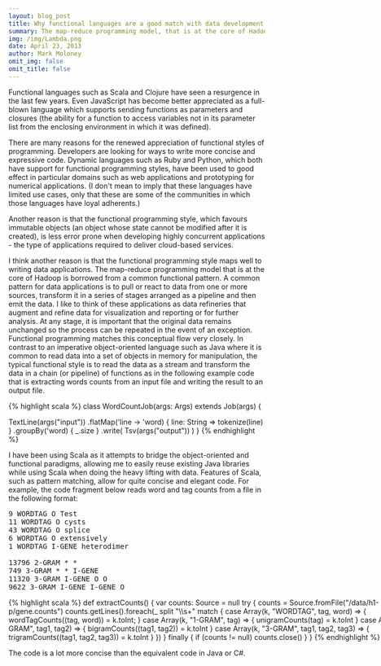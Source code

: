 ```yaml
---
layout: blog_post
title: Why functional languages are a good match with data development
summary: The map-reduce programming model, that is at the core of Hadoop, is borrowed from a common functional pattern.
img: /img/Lambda.png
date: April 23, 2013
author: Mark Moloney
omit_img: false
omit_title: false
---
```


Functional languages such as Scala and Clojure have seen a resurgence in the last few years. Even JavaScript
has become better appreciated as a full-blown language which
supports sending functions as parameters and closures (the ability for a function to access variables not in its
parameter list from the enclosing environment in which it was defined).

There are many reasons for the renewed appreciation of functional styles of programming. Developers are looking for
ways to write more concise and expressive code. Dynamic languages such as Ruby and Python, which both have support
for functional programming styles, have been used to good effect in particular domains such as web applications and
prototyping for numerical applications. (I don't mean to imply that these languages have limited use cases, only that
these are some of the communities in which those languages have loyal adherents.)

Another reason is that the functional programming style, which favours immutable objects (an object whose state
cannot be modified after it is created), is less error prone when developing highly concurrent applications - the
type of applications required to deliver cloud-based services.

I think another reason is that the functional programming style maps well to writing data applications. The
map-reduce programming model that is at the core of Hadoop is borrowed from a common
functional pattern. A common pattern for data applications is to pull or react to data from one or
more sources, transform it in a series of stages arranged as a pipeline and then emit the data. I like to think
of these applications as data refineries that augment and refine data for visualization and reporting
or for further analysis. At any stage, it
is important that the original data remains unchanged so the process can be repeated in the event of an exception.
Functional programming matches this conceptual flow very closely. In contrast to an imperative object-oriented
language such as Java where it is common to read data into a set of objects in memory for manipulation, the
typical functional style is to read the data as a stream and transform the data in a chain (or pipeline) of
functions as in the following example code that is extracting words counts from an input file and writing the
result to an output file.

{% highlight scala %}
class WordCountJob(args: Args) extends Job(args) {

  TextLine(args("input"))
    .flatMap('line -> 'word) { line: String => tokenize(line) }
    .groupBy('word) { _.size }
    .write( Tsv(args("output")) )
}
{% endhighlight %}

I have been using Scala as it attempts to bridge the object-oriented and functional paradigms, allowing me to
easily reuse existing Java libraries while using Scala when doing the heavy lifting with data. Features of Scala,
such as pattern matching, allow for quite concise and elegant code. For example, the code fragment below
reads word and tag counts from a file in the following format:

<pre>
9 WORDTAG O Test
11 WORDTAG O cysts
43 WORDTAG O splice
6 WORDTAG O extensively
1 WORDTAG I-GENE heterodimer

13796 2-GRAM * *
749 3-GRAM * * I-GENE
11320 3-GRAM I-GENE O O
9622 3-GRAM I-GENE I-GENE O
</pre>


<div style="width: 810px;">
{% highlight scala %}
def extractCounts() {
  var counts: Source = null
  try {
    counts = Source.fromFile("/data/h1-p/gene.counts")
    counts.getLines().foreach(_ split "\\s+" match {
      case Array(k, "WORDTAG", tag, word)       => { wordTagCounts((tag, word)) = k.toInt; }
      case Array(k, "1-GRAM", tag)              => { unigramCounts(tag) = k.toInt }
      case Array(k, "2-GRAM", tag1, tag2)       => { bigramCounts((tag1, tag2)) = k.toInt }
      case Array(k, "3-GRAM", tag1, tag2, tag3) => { trigramCounts((tag1, tag2, tag3)) = k.toInt }
    })
  } finally {
    if (counts != null) counts.close()
  }
}
{% endhighlight %}
</div>

The code is a lot more concise than the equivalent code in Java or C#.
